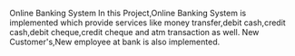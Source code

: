 Online Banking System
In this Project,Online Banking System is implemented which provide services like money transfer,debit cash,credit cash,debit cheque,credit cheque and atm transaction as well.
New Customer's,New employee at bank is also implemented.
